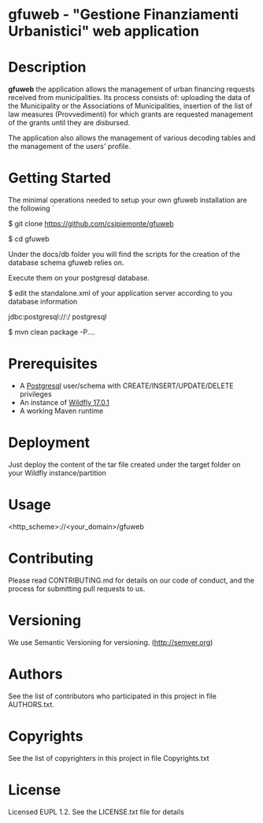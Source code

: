 # gfuweb -  "Gestione Finanziamenti Urbanistici" web application 

# Description
 **gfuweb** the application allows the management of urban financing requests received from municipalities. Its process consists of:
uploading the data of the Municipality or the Associations of Municipalities,
insertion of the list of law measures (Provvedimenti) for which grants are requested
management of the grants until they are disbursed.

The application also allows the management of various decoding tables and the management of the users' profile.

# Getting Started
The minimal operations needed to setup your own  gfuweb installation are the following
`

$ git clone https://github.com/csipiemonte/gfuweb

$ cd gfuweb

Under the docs/db folder you will find the scripts for the creation of the database schema gfuweb relies on.

Execute them on your postgresql database.

$ edit the standalone.xml of your application server according to you database information 

<datasource jndi-name="java:/gfuweb/jdbc/gfuwebDS" pool-name="gfuwebDS">
        <connection-url>jdbc:postgresql://<DB_hostname>:<DB_Port>/<DB_Name></connection-url>
        <driver>postgresql</driver>
        <security>
            <user-name><DB_user></user-name>
            <password><DB_passwd></password>
        </security>
</datasource>

$ mvn clean package -P....

# Prerequisites
- A [Postgresql](https://www.postgresql.org/) user/schema with CREATE/INSERT/UPDATE/DELETE privileges
- An instance of [Wildfly 17.0.1](https://www.wildfly.org/downloads/)
- A working Maven runtime

# Deployment
Just deploy the content of the tar file created under the target folder on your Wildfly instance/partition

# Usage

 <http_scheme>://<your_domain>/gfuweb
 
# Contributing
Please read CONTRIBUTING.md for details on our code of conduct, and the process for submitting pull requests to us.

# Versioning
We use Semantic Versioning for versioning. (http://semver.org)

# Authors
See the list of contributors who participated in this project in file AUTHORS.txt.

# Copyrights
See the list of copyrighters in this project in file Copyrights.txt

# License
Licensed EUPL 1.2. See the LICENSE.txt file for details
